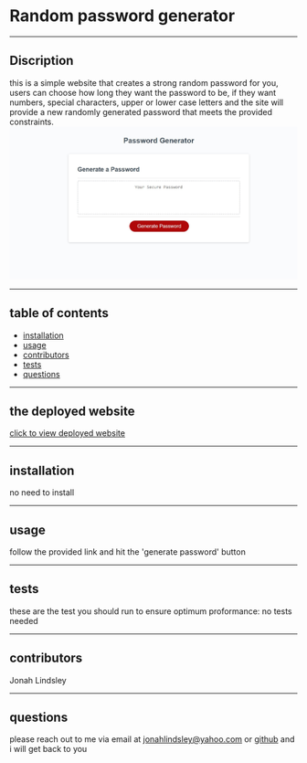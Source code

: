 
  # Random password generator  
  ***
  ## Discription 
  
  this is a simple website that creates a strong random password for you, users can choose how long they want the password to be, if they want numbers, special characters, upper or lower case letters and the site will provide a new randomly generated password that meets the provided constraints.  
  ![deployed site screenshot](./02-Challenge/Assets/screenshot.jpeg)
  ***
  ## table of contents
  * [installation](#installation)
  * [usage](#usage)
  * [contributors](#contributors)
  * [tests](#tests)
  * [questions](#questions)
  ***
  ## the deployed website  
  [click to view deployed website](https://jonahlindsley.github.io/random-Password-generator/)
  ***
  ## installation
  no need to install  
  ***
  ## usage
  follow the provided link and hit the 'generate password' button  
  ***
  ## tests
  these are the test you should run to ensure optimum proformance: no tests needed  
  ***
  ## contributors 
  Jonah Lindsley  
  ***
  ## questions 
  please reach out to me via email at jonahlindsley@yahoo.com or [github](https://github.com/jonahlindsley) and i will get back to you 
